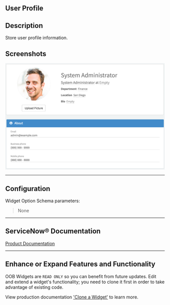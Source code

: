 ##  User Profile

## Description

Store user profile information.

## Screenshots
![alt text](../images/WidgetUserProfile.png "Widget User Profile")

---
## Configuration

Widget Option Schema parameters:
> None
---
## ServiceNow® Documentation
[Product Documentation](https://docs.servicenow.com/search?q=User+Profile+widget) 

---
## Enhance or Expand Features and Functionality

OOB Widgets are `READ ONLY` so you can benefit from future updates. Edit and extend a widget's functionality; you need to clone it first in order to take advantage of existing code.

View production documentation ['Clone a Widget'](https://docs.servicenow.com/search?q=Clone+a+Widget) to learn more.